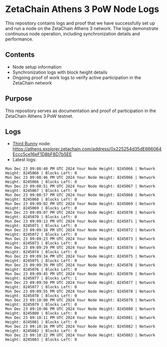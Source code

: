 # ZetaChain Athens 3 PoW Node Logs
This repository contains logs and proof that we have successfully set up and run a node on the ZetaChain Athens 3 network. The logs demonstrate continuous node operation, including synchronization details and performance.

## Contents
- Node setup information
- Synchronization logs with block height details
- Ongoing proof of work logs to verify active participation in the ZetaChain network

## Purpose
This repository serves as documentation and proof of participation in the ZetaChain Athens 3 PoW testnet.

## Logs

- [Third Bunny](https://thirdbunny.xyz/) node: https://athens.explorer.zetachain.com/address/0x225254d35dE666064Eccc5ce16eF1D8bF8D7b5EE
- Latest logs:
```
Mon Dec 23 09:08:40 PM UTC 2024 Your Node Height: 8245066 | Network Height: 8245066 | Blocks Left: 0
Mon Dec 23 09:08:46 PM UTC 2024 Your Node Height: 8245066 | Network Height: 8245066 | Blocks Left: 0
Mon Dec 23 09:08:51 PM UTC 2024 Your Node Height: 8245067 | Network Height: 8245067 | Blocks Left: 0
Mon Dec 23 09:08:57 PM UTC 2024 Your Node Height: 8245068 | Network Height: 8245068 | Blocks Left: 0
Mon Dec 23 09:09:02 PM UTC 2024 Your Node Height: 8245069 | Network Height: 8245069 | Blocks Left: 0
Mon Dec 23 09:09:07 PM UTC 2024 Your Node Height: 8245070 | Network Height: 8245070 | Blocks Left: 0
Mon Dec 23 09:09:13 PM UTC 2024 Your Node Height: 8245071 | Network Height: 8245071 | Blocks Left: 0
Mon Dec 23 09:09:18 PM UTC 2024 Your Node Height: 8245072 | Network Height: 8245072 | Blocks Left: 0
Mon Dec 23 09:09:23 PM UTC 2024 Your Node Height: 8245073 | Network Height: 8245073 | Blocks Left: 0
Mon Dec 23 09:09:29 PM UTC 2024 Your Node Height: 8245074 | Network Height: 8245074 | Blocks Left: 0
Mon Dec 23 09:09:34 PM UTC 2024 Your Node Height: 8245075 | Network Height: 8245075 | Blocks Left: 0
Mon Dec 23 09:09:39 PM UTC 2024 Your Node Height: 8245076 | Network Height: 8245076 | Blocks Left: 0
Mon Dec 23 09:09:45 PM UTC 2024 Your Node Height: 8245076 | Network Height: 8245077 | Blocks Left: 1
Mon Dec 23 09:09:50 PM UTC 2024 Your Node Height: 8245077 | Network Height: 8245077 | Blocks Left: 0
Mon Dec 23 09:09:55 PM UTC 2024 Your Node Height: 8245078 | Network Height: 8245078 | Blocks Left: 0
Mon Dec 23 09:10:00 PM UTC 2024 Your Node Height: 8245079 | Network Height: 8245079 | Blocks Left: 0
Mon Dec 23 09:10:06 PM UTC 2024 Your Node Height: 8245080 | Network Height: 8245080 | Blocks Left: 0
Mon Dec 23 09:10:11 PM UTC 2024 Your Node Height: 8245081 | Network Height: 8245081 | Blocks Left: 0
Mon Dec 23 09:10:16 PM UTC 2024 Your Node Height: 8245082 | Network Height: 8245082 | Blocks Left: 0
Mon Dec 23 09:10:22 PM UTC 2024 Your Node Height: 8245083 | Network Height: 8245083 | Blocks Left: 0
```
